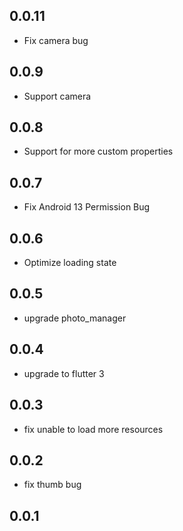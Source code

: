 ## 0.0.11
- Fix camera bug

## 0.0.9
- Support camera

## 0.0.8
- Support for more custom properties

## 0.0.7
- Fix Android 13 Permission Bug

## 0.0.6
- Optimize loading state

## 0.0.5
- upgrade photo_manager

## 0.0.4
- upgrade to flutter 3

## 0.0.3
- fix unable to load more resources

## 0.0.2
- fix thumb bug

## 0.0.1
